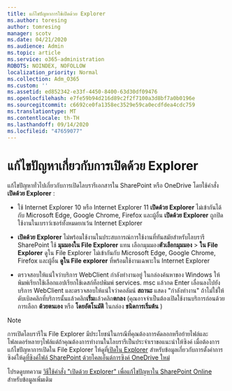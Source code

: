 ```yaml
---
title: แก้ไขปัญหาการใช้เปิดด้วย Explorer
ms.author: toresing
author: tomresing
manager: scotv
ms.date: 04/21/2020
ms.audience: Admin
ms.topic: article
ms.service: o365-administration
ROBOTS: NOINDEX, NOFOLLOW
localization_priority: Normal
ms.collection: Adm_O365
ms.custom: ''
ms.assetid: ed852342-e33f-4450-8400-63d30df09476
ms.openlocfilehash: e7fe59b94d216d89c2f2f7100a3d8bf7a0b0196e
ms.sourcegitcommit: c6692ce0fa1358ec3529e59ca0ecdfdea4cdc759
ms.translationtype: MT
ms.contentlocale: th-TH
ms.lasthandoff: 09/14/2020
ms.locfileid: "47659077"
---
```

# <a name="fix-problems-with-open-with-explorer"></a>แก้ไขปัญหาเกี่ยวกับการเปิดด้วย Explorer

แก้ไขปัญหาทั่วไปเกี่ยวกับการเปิดไลบรารีเอกสารใน SharePoint หรือ OneDrive โดยใช้คำสั่ง **เปิดด้วย Explorer** : 
  
- ใช้ Internet Explorer 10 หรือ Internet Explorer 11 **เปิดด้วย Explorer** ไม่เข้ากันได้กับ Microsoft Edge, Google Chrome, Firefox และผู้อื่น **เปิดด้วย Explorer** ถูกปิดใช้งานในเบราว์เซอร์ทั้งหมดยกเว้น Internet Explorer 
    
- **เปิดด้วย Explorer** ไม่พร้อมใช้งานในประสบการณ์การใช้งานที่ทันสมัยสำหรับไลบรารี SharePoint ใช้ **มุมมองใน File Explorer** แทน เลือกมุมมอง**ตัวเลือกมุมมอง** \> **ใน File Explorer** ดูใน File Explorer ไม่เข้ากันกับ Microsoft Edge, Google Chrome, Firefox และผู้อื่น **ดูใน File explorer** ที่พร้อมใช้งานเฉพาะใน Internet Explorer 
    
- ตรวจสอบให้แน่ใจว่าบริการ WebClient กำลังทำงานอยู่ ในกล่องค้นหาของ Windows ให้พิมพ์เรียกใช้เลือกแอปเรียกใช้เดสก์ท็อปพิมพ์ services. msc แล้วกด Enter เลื่อนลงไปยังบริการ WebClient และตรวจสอบให้แน่ใจว่าคอลัมน์ **สถานะ** แสดง "กำลังทำงาน" ถ้าไม่ใช่ให้ดับเบิลคลิกที่บริการนั้นแล้วคลิก**เริ่ม**แล้วคลิก**ตกลง** (คุณอาจจำเป็นต้องเปิดใช้งานบริการก่อนด้วยการเลือก **ด้วยตนเอง** หรือ **โดยอัตโนมัติ** ในกล่อง **ชนิดการเริ่มต้น** ) 
    
> [!NOTE]
> การเปิดไลบรารีใน File Explorer มีประโยชน์ในกรณีที่คุณต้องการคัดลอกหรือย้ายไฟล์และโฟลเดอร์หลายๆไฟล์แต่ถ้าคุณต้องการทำงานในไลบรารีเป็นประจำเราขอแนะนำให้ซิงค์ เมื่อต้องการแก้ไขปัญหาการเปิดใน File Explorer ให้ดูที่[เปิดใน Explorer](https://go.microsoft.com/fwlink/?linkid=871665) สำหรับข้อมูลเกี่ยวกับการตั้งค่าการซิงค์ให้ดู[ที่ซิงค์ไฟล์ SharePoint ด้วยไคลเอ็นต์การซิงค์ OneDrive ใหม่](https://go.microsoft.com/fwlink/?linkid=871666)
  
โปรดดูบทความ [วิธีใช้คำสั่ง "เปิดด้วย Explorer" เพื่อแก้ไขปัญหาใน SharePoint Online](https://docs.microsoft.com/sharepoint/support/lists-and-libraries/troubleshoot-issues-using-open-with-explorer) สำหรับข้อมูลเพิ่มเติม 
  

